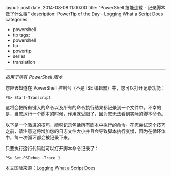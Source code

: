 layout: post
date: 2014-08-08 11:00:00
title: "PowerShell 技能连载 - 记录脚本做了什么事"
description: PowerTip of the Day - Logging What a Script Does
categories:
- powershell
- tip
tags:
- powershell
- tip
- powertip
- series
- translation
---
_适用于所有 PowerShell 版本_

您应该知道在 PowerShell 控制台（不是 ISE 编辑器）中，您可以打开记录功能：

    PS> Start-Transcript

这将会把所有键入的命令以及所有的命令执行结果都记录到一个文件中。不幸的是，当您运行一个脚本的时候，作用就受限了，因为您无法看到实际的脚本命令。

以下是一个激进的技巧，能够记录包括所有脚本中执行的命令。在您尝试这个技巧之前，请注意这将增加您的日志文件大小并且会导致脚本执行变慢，因为在循环体中，每一次循环都会被记录下来。

只要执行这行代码就可以打开脚本命令记录了：

    PS> Set-PSDebug -Trace 1

<!--more-->
本文国际来源：[Logging What a Script Does](http://community.idera.com/powershell/powertips/b/tips/posts/logging-what-a-script-does)
